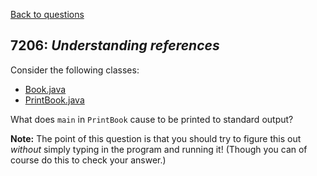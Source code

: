 [Back to questions](../README.md)

## 7206: *Understanding references*

Consider the following classes:

* [Book.java](../solutions/code/tutorialquestions/question7206/Book.java)
* [PrintBook.java](../solutions/code/tutorialquestions/question7206/PrintBook.java)

What does `main` in `PrintBook` cause to be printed to standard
output?

**Note:** The point of this question is that you should try to figure this out
*without* simply typing in the program and running it!  (Though you can of course
do this to check your answer.)